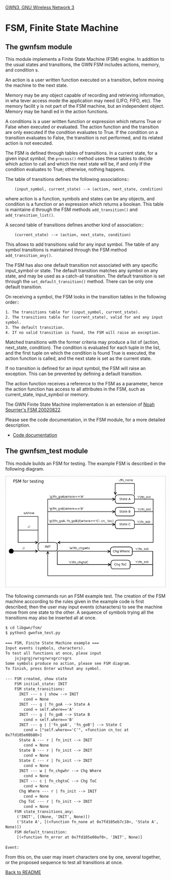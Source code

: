[GWN3, GNU Wireless Network 3](https://github.com/vagonbar/gr-gwn3)

# FSM, Finite State Machine


## The gwnfsm module

This module implements a Finite State Machine (FSM) engine. In addition to the usual states and transitions, the GWN FSM includes actions, memory, and condition s. 

An action is a user written function executed on a transition, before moving the machine to the next state.

Memory may be any object capable of recording and retrieving information, in wha tever access mode the application may need (LIFO, FIFO, etc). The memory facilit y is not part of the FSM machine, but an independent object. Memory may be handl ed in the action functions.

A conditions is a user written function or expression which returns True or False when executed or evaluated. The action function and the transition are only executed if the condition evaluates to True. If the condition on a transition evaluates to False, the transition is not performed, and its related action is not executed.

The FSM is defined through tables of transitions. In a current state, for a given input symbol, the ```process()``` method uses these tables to decide which action to call and which the next state will be, if and only if the condition evaluates to True; otherwise, nothing happens.

The table of transitions defines the following associations::
```
    (input_symbol, current_state) --> (action, next_state, condition)
```

where action is a function, symbols and states can be any objects, and condition is a function or an expression which returns a boolean. This table is maintaine
d through the FSM methods ```add_transition()``` and ```add_transition_list()```.

A second table of transitions defines another kind of association::
```
    (current_state) --> (action, next_state, condition)
```

This allows to add transitions valid for any input symbol. The table of any symbol transitions is maintained through the FSM method ```add_transition_any()```.

The FSM has also one default transition not associated with any specific input_symbol or state. The default transition matches any symbol on any state, and may be used as a catch-all transition. The default transition is set through the ```set_default_transition()``` method. There can be only one default transition.

On receiving a symbol, the FSM looks in the transition tables in the following order::

    1. The transitions table for (input_symbol, current_state).
    2. The transitions table for (current_state), valid for and any input symbol.
    3. The default transition.
    4. If no valid transition is found, the FSM will raise an exception.

Matched transitions with the former criteria may produce a list of (action, next_state, condition). The condition is evaluated for each tuple in the list, and the first tuple on which the condition is found True is executed, the action function is called, and the next state is set as the current state.

If no transition is defined for an input symbol, the FSM will raise an exception. This can be prevented by defining a default transition. 

The action function receives a reference to the FSM as a parameter, hence the action function has access to all attributes in the FSM, such as current_state, input_symbol or memory.

The GWN Finite State Machine implementation is an extension of [Noah Spurrier's FSM 20020822](http://www.noah.org/python/FSM/).

Please see the code documentation, in the FSM module, for a more detailed description.
- [Code documentation](https://htmlpreview.github.io/?https://github.com/vagonbar/gr-gwn3/blob/master/libgwn/html/index.html)


## The gwnfsm_test module

This module builds an FSM for testing. The example FSM is described in the following diagram.

![Example FSM](../images/gwnfsm_test.png)

The following commands run an FSM example test. The creation of the FSM machine acccording to the rules given in the example code is first described; then the user may input events (characters) to see the machine move from one state to the other. A sequence of symbols trying all the transitions may also be inserted all at once.

```
$ cd libgwn/fsm/
$ python3 gwnfsm_test.py 

=== FSM, Finite State Machine example ===
Input events (symbols, characters).
To test all functions at once, plese input
    jsjsgrgjrwrsgrwrsgrcrsgrs
Some symbols produce no action, please see FSM diagram.
To finish, press Enter without any symbol.

--- FSM created, show state
    FSM initial_state: INIT
    FSM state_transitions:
      INIT --- s | show --> INIT
        cond = None
      INIT --- g | fn_goA --> State A
        cond = self.where=='A'
      INIT --- g | fn_goB --> State B
        cond = self.where=='B'
      INIT --- g | ['fn_goA', 'fn_goB'] --> State C
        cond = ["self.where=='C'", <function cn_toc at 0x7fd105e00b80>]
      State A --- r | fn_init --> INIT
        cond = None
      State B --- r | fn_init --> INIT
        cond = None
      State C --- r | fn_init --> INIT
        cond = None
      INIT --- w | fn_chgwhr --> Chg Where
        cond = None
      INIT --- c | fn_chgtoC --> Chg ToC
        cond = None
      Chg Where --- r | fn_init --> INIT
        cond = None
      Chg ToC --- r | fn_init --> INIT
        cond = None
    FSM state_transitions_any:
     ('INIT', [(None, 'INIT', None)])
     ('State A', [(<function fn_none at 0x7fd105eb7c10>, 'State A', None)])
    FSM default_transition:
     [(<function fn_error at 0x7fd105e00af0>, 'INIT', None)]

Event:
```
From this on, the user may insert characters one by one, several together, or the proposed sequence to test all transitions at once.


[Back to README](../../README.md)
